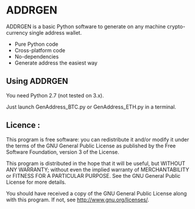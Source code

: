   ADDRGEN
===========

ADDRGEN is a basic Python software to generate on any machine crypto-currency single address wallet.

* Pure Python code
* Cross-platform code
* No-dependencies
* Generate address the easiest way


## Using ADDRGEN

You need Python 2.7 (not tested on 3.x).

Just launch GenAddress_BTC.py or GenAddress_ETH.py in a terminal.



Licence :
----------
This program is free software: you can redistribute it and/or modify
it under the terms of the GNU General Public License as published by
the Free Software Foundation, version 3 of the License.

This program is distributed in the hope that it will be useful,
but WITHOUT ANY WARRANTY; without even the implied warranty of
MERCHANTABILITY or FITNESS FOR A PARTICULAR PURPOSE.  See the
GNU General Public License for more details.

You should have received a copy of the GNU General Public License
along with this program.  If not, see <http://www.gnu.org/licenses/>.
